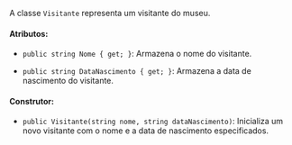 A classe `Visitante` representa um visitante do museu.

#### Atributos:

- `public string Nome { get; }`: Armazena o nome do visitante.
  
- `public string DataNascimento { get; }`: Armazena a data de nascimento do visitante.

#### Construtor:

- `public Visitante(string nome, string dataNascimento)`: Inicializa um novo visitante com o nome e a data de nascimento especificados.